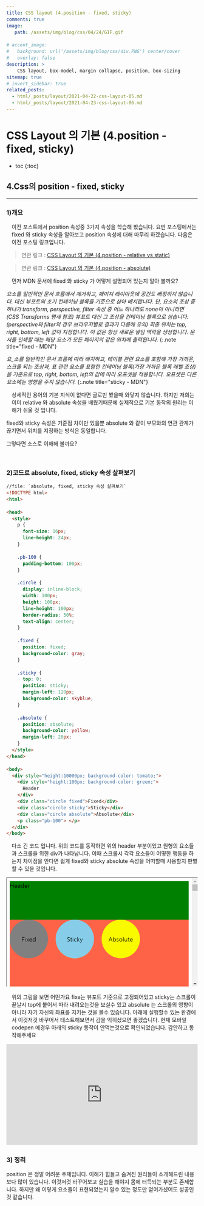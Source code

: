 ```yaml
---
title: CSS layout (4.position - fixed, sticky)
comments: true
image: 
   path: /assets/img/blog/css/04/24/GIF.gif

# accent_image: 
#   background: url('/assets/img/blog/css/div.PNG') center/cover
#   overlay: false
description: >
    CSS layout, box-model, margin collapse, position, box-sizing
sitemap: true
# invert_sidebar: true
related_posts:
  - html/_posts/layout/2021-04-22-css-layout-05.md
  - html/_posts/layout/2021-04-23-css-layout-06.md
---
```


# CSS Layout 의 기본 (4.position - fixed, sticky)

* toc
{:toc}


## 4.Css의 position - fixed, sticky
---

### 1)개요  
<p style="padding-left:1em">
 이전 포스트에서 position 속성중 3가지 속성을 학습해 봤습니다. 요번 포스팅에서는 fixed 와 sticky 속성을 알아보고 position 속성에 대해 마무리 하겠습니다. 다음은 이전 포스팅 링크입니다.
</p>

> 연관 링크 : [CSS Layout 의 기본 (4.position - relative vs static)](https://manbalboy.github.io/blog/html/2021-04-22-css-layout-05/)

> 연관 링크 : [CSS Layout 의 기본 (4.position - absolute)](https://manbalboy.github.io/blog/html/2021-04-23-css-layout-06/)

<p style="padding-left:1em">
  먼저 MDN 문서에 fixed 와 sticky 가 어떻게 설명되어 있는지 알아 볼까요?
</p>


_요소를 일반적인 문서 흐름에서 제거하고, 페이지 레이아웃에 공간도 배정하지 않습니다. 대신 뷰포트의 초기 컨테이닝 블록을 기준으로 삼아 배치합니다. 단, 요소의 조상 중 하나가 transform, perspective, filter 속성 중 어느 하나라도 none이 아니라면 (CSS Transforms 명세 참조) 뷰포트 대신 그 조상을 컨테이닝 블록으로 삼습니다. (perspective와 filter의 경우 브라우저별로 결과가 다름에 유의) 최종 위치는 top, right, bottom, left 값이 지정합니다.
이 값은 항상 새로운 쌓임 맥락을 생성합니다. 문서를 인쇄할 때는 해당 요소가 모든 페이지의 같은 위치에 출력됩니다._
{:.note title="fixed - MDN"}


_요_소를 일반적인 문서 흐름에 따라 배치하고, 테이블 관련 요소를 포함해 가장 가까운, 스크롤 되는 조상과, 표 관련 요소를 포함한 컨테이닝 블록(가장 가까운 블록 레벨 조상) 을 기준으로 top, right, bottom, left의 값에 따라 오프셋을 적용합니다. 오프셋은 다른 요소에는 영향을 주지 않습니다._
{:.note title="sticky - MDN"}


<p style="padding-left:1em">
  상세적인 용어의 기본 지식이 없다면 글로만 봤을때 와닿지 않습니다. 
  하지만 저희는 이미 relative 와 absolute 속성을 배웠기때문에 실제적으로 기본 동작의 원리는 이해가 쉬울 것 입니다. 

  fixed와 sticky 속성은 기준점 차이만 있을뿐 absolute 와 같이 부모와의 연관 관계가 끊기면서 위치를 지정하는 방식은 동일합니다. 

  그렇다면 소스로 이해해 볼까요?
</p>

<br />


### 2)코드로 absolute, fixed, sticky 속성 살펴보기  

~~~html
//file: `absolute, fixed, sticky 속성 살펴보기`
<!DOCTYPE html>
<html>

<head>
  <style>
    p {
      font-size: 16px;
      line-height: 24px;
    }

    .pb-100 {
      padding-bottom: 100px;
    }

    .circle {
      display: inline-block;
      width: 100px;
      height: 100px;
      line-height: 100px;
      border-radius: 50%;
      text-align: center;
    }

    .fixed {
      position: fixed;
      background-color: gray;
    }

    .sticky {
      top: 0;
      position: sticky;
      margin-left: 120px;
      background-color: skyblue;
    }

    .absolute {
      position: absolute;
      background-color: yellow;
      margin-left: 20px;
    }
  </style>
</head>

<body>
  <div style="height:10000px; background-color: tomato;">
    <div style="height:100px; background-color: green;">
      Header
    </div>
    <div class="circle fixed">Fixed</div>
    <div class="circle sticky">Sticky</div>
    <div class="circle absolute">Absolute</div>
    <p class="pb-100"> </p>
  </div>
</body>
~~~

<p style="padding-left:1em">
    다소 긴 코드 입니다. 위의 코드를 동작하면 위의 header 부분이있고 원형의 요소들과 스크롤을 위한 div가 나타납니다. 이때 스크롤시 각각 요소들이 어떻한 행동을 하는지 차이점을 안다면 쉽게 fixed와 sticky absolute 속성을 어떠할때 사용할지 판별할 수 있을 것입니다. 
</p>

![static](/assets/img/blog/css/04/24/GIF.gif "static")

<p style="padding-left:1em">
    위의 그림을 보면 어떤가요 fixe는 뷰포트 기준으로 고정되어있고 sticky는 스크롤이 끝날시 top에 붙어서 따라 내려오는것을 보실수 있고 absolute 는 스크롤의 영향이아니라 자기 자신의 좌표를 지키는 것을 볼수 있습니다. 아래에 실행할수 있는 환경에서 이것저것 바꾸어서 테스트해보면서 감을 익히셨으면 좋겠습니다. 현재 모바일 codepen 에경우 아래의 sticky 동작이 안먹는것으로 확인되었습니다. 감안하고 동작해주세요
</p>


<iframe height="265" style="width: 100%;" scrolling="no" title="fixed 와 sticky" src="https://codepen.io/manbalboy/embed/preview/MWJLwmW?height=265&theme-id=dark&default-tab=html,result&editable=true" frameborder="no" loading="lazy" allowtransparency="true" allowfullscreen="true">
  See the Pen <a href='https://codepen.io/manbalboy/pen/MWJLwmW'>fixed 와 sticky</a> by Jung Hun
  (<a href='https://codepen.io/manbalboy'>@manbalboy</a>) on <a href='https://codepen.io'>CodePen</a>.
</iframe>

### 3) 정리
position 은 정말 어려운 주제입니다. 이해가 힘들고 숨겨진 원리들이 소개해드린 내용보다 많이 있습니다. 이것저것 바꾸어보고 실습을 해야지 몸에 터득되는 부분도 존제합니다. 하지만 왜 이렇게 요소들이 표현되었는지 알수 있는 정도만 얻어가셨어도 성공인것 같습니다. 

<script async src="https://cpwebassets.codepen.io/assets/embed/ei.js"></script>